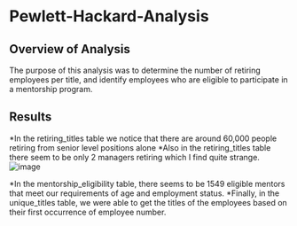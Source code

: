 # Pewlett-Hackard-Analysis

## Overview of Analysis
The purpose of this analysis was to determine the number of retiring employees per title, and identify employees who are eligible to participate in a mentorship program.

## Results
*In the retiring_titles table we notice that there are around 60,000 people retiring from senior level positions alone
*Also in the retiring_titles table there seem to be only 2 managers retiring which I find quite strange.
![image](https://user-images.githubusercontent.com/92830382/144723429-50581fb9-90e0-4765-a9aa-beadff408087.png)

*In the mentorship_eligibility table, there seems to be 1549 eligible mentors that meet our requirements of age and employment status.
*Finally, in the unique_titles table, we were able to get the titles of the employees based on their first occurrence of employee number.

